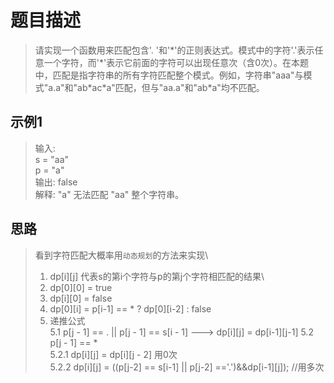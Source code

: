 # 题目描述
> 请实现一个函数用来匹配包含'. '和'\*'的正则表达式。模式中的字符'.'表示任意一个字符，而'\*'表示它前面的字符可以出现任意次（含0次）。在本题中，匹配是指字符串的所有字符匹配整个模式。例如，字符串"aaa"与模式"a.a"和"ab\*ac\*a"匹配，但与"aa.a"和"ab\*a"均不匹配。
 
 ## 示例1
 > 输入:\
      s = "aa"\
      p = "a"\
   输出: false\
   解释: "a" 无法匹配 "aa" 整个字符串。


## 思路
> 看到字符匹配大概率用`动态规划`的方法来实现\
> 1. dp[i][j] 代表s的第i个字符与p的第j个字符相匹配的结果\
> 2. dp[0][0] = true
> 3. dp[i][0] = false
> 4. dp[0][i] = p[i-1] == * ? dp[0][i-2] : false
> 5. 递推公式\
>   5.1 p[j - 1] == . || p[j - 1] == s[i - 1] ---> dp[i][j] = dp[i-1][j-1]
>   5.2 p[j - 1] == *  \
>       5.2.1 dp[i][j] = dp[i][j - 2]    用0次   \
        5.2.2 dp[i][j] = ((p[j-2] == s[i-1] || p[j-2] =='.')&&dp[i-1][j]); //用多次
>           
> 